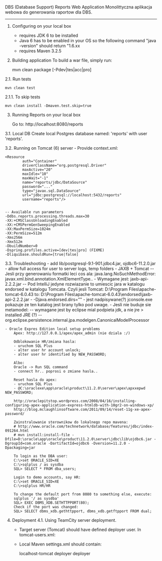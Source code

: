 DBS (Database Support) Reports Web Application
Monolittyczna aplikacja webowa do generowania raportow dla DBS.

----------
1. Configuring on your local box
	- requires JDK 6 to be installed
	- Java 6 has to be enabled in your OS so the following command "java -version" should return "1.6.xx
	- requires Maven 3.2.5


2. Building application
To build a war file, simply run:

	mvn clean package [-Pdev|tes|acc|pro]

2.1. Run tests

    mvn clean test

2.1.1. To skip tests

    mvn clean install -Dmaven.test.skip=true

3. Running Reports on your local box

    Go to: http://localhost:8080/reports

3.1. Local DB
    Create local Postgres database named: 'reports' with user 'reports'.

3.2. Running on Tomcat (6) server
    - Provide context.xml:

    <Resource
            auth="Container"
            driverClassName="org.postgresql.Driver"
            maxActive="20"
            maxIdle="10"
            maxWait="-1"
            name="reports/jdbc/DataSource"
            password="..."
            type="javax.sql.DataSource"
            url="jdbc:postgresql://localhost:5432/reports"
            username="reports"/>


    -- Available run parameters
    -Ddbs.reports.processing.threads.max=30
    -XX:+CMSClassUnloadingEnabled
    -XX:+CMSPermGenSweepingEnabled
    -XX:MaxPermSize=1024m
    -XX:PermSize=512m
    -Xms256m
    -Xmx512m
    -DbuildNumber=0
    -Dspring.profiles.active=[dev|tes|pro] (FIXME)
    -Dliquibase.shouldRun=[true|false]

3.3. Troubleshooting
    - add lib/postgresql-9.1-901.jdbc4.jar, ojdbc6-11.2.0.jar
    - allow full access for user to server logs, temp folders
    - JAXB + Tomcat
    -- Jesli przy generowaniu formatki leci cos ala: java.lang.NoSuchMethodError: javax.xml.bind.annotation.XmlElementType..
    - Wymagane jest: jaxb-api-2.2.2.jar
    -- Pod IntelliJ jedyne rozwiazanie to umiescic jara w katalogu endorsed w katalogu Tomcata.
    Czyli jesli Tomcat: D:\Program Files\apache-tomcat-6.0.43 to: D:\Program Files\apache-tomcat-6.0.43\endorsed\jaxb-api-2.2.2.jar
    - -Djava.endorsed.dirs="" - jest nadpisywane(?) jconsole.exe pokazuje ze ten katalog jest brany tylko pod uwage.
    - Jesli nie buduje sie metamodel:
        -- wymagane jest by eclipse mial podpieta jdk, a nie jre > installed JRE (?)
        -- org.eclipse.persistence.internal.jpa.modelgen.CanonicalModelProcessor

    - Oracle Expres Edition local setup problems
        Apex: http://127.0.0.1/apex/apex_admin (nie dziala :/)

        Odblokowanie HR/zmiana hasla:
        - uruchom SQL Plus
        - alter user hr account unlock;
        - alter user hr identified by NEW_PASSWORD;

        Albo:
        Oracle -> Run SQL command
        - connect hr.. poprosi o zmiane hasla..

        Reset hasla do apex:
        - uruchom SQL Plus
        - @C:\oraclexe\app\oracle\product\11.2.0\server\apex\apxxepwd NEW_PASSWORD;

        http://oraclepitstop.wordpress.com/2008/04/16/installing-configuring-apex-application-express-htmldb-with-10gr2-on-windows-xp/
        http://blog.mclaughlinsoftware.com/2011/09/14/reset-11g-xe-apex-password/

        Zainstralowanie sterownikow do lokalnego repo mavena:
        # http://www.oracle.com/technetwork/database/features/jdbc/index-091264.html
        # mvn install:install-file -Dfile=D:\oracle\app\oracle\product\11.2.0\server\jdbc\lib\ojdbc6.jar -DgroupId=com.oracle -DartifactId=ojdbc6 -Dversion=11.2.0 -Dpackaging=jar

        To login as the DBA user:
        C:\>set ORACLE_SID=XE
        C:\>sqlplus / as sysdba
        SQL> SELECT * FROM dba_users;

        Login to demo accounts, say HR:
        C:\>set ORACLE_SID=XE
        C:\>sqlplus HR/HR

        To change the default port from 8080 to something else, execute:
        sqlplus '/ as sysdba'
        SQL> EXEC DBMS_XDB.SETHTTPPORT(80);
        Check if the port was changed:
        SQL> SELECT dbms_xdb.gethttpport, dbms_xdb.getftpport FROM dual;

4. Deployment
4.1. Using TeamCity server deployment.
    - Target server (Tomcat) should have defined deployer user. In tomcat-users.xml:

        <user username="deployer" password="deployer" roles="manager-gui,manager-script" />

    - Local Maven settings.xml should contain:

        <servers>
            <server>
                <id>localhost-tomcat</id>
                <username>deployer</username>
    			<password>deployer</password>
            </server>
        </servers>



